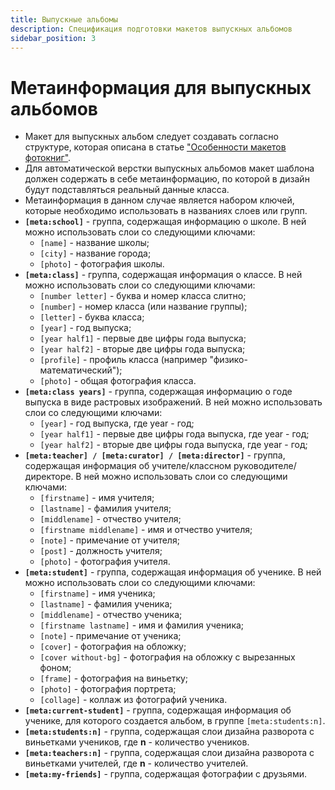 ```yaml
---
title: Выпускные альбомы
description: Спецификация подготовки макетов выпускных альбомов
sidebar_position: 3
---
```


# Метаинформация для выпускных альбомов
* Макет для выпускных альбом следует создавать согласно структуре, которая описана в статье ["Особенности макетов фотокниг"](/design/psd-general?id=Особенности-макетов-фотокниг).
* Для автоматической верстки выпускных альбомов макет шаблона должен содержать в себе метаинформацию, по которой в дизайн будут подставляться реальный данные класса.
* Метаинформация в данном случае является набором ключей, которые необходимо использовать в названиях слоев или групп.
* **`[meta:school]`** - группа, содержащая информацию о школе. В ней можно использовать слои со следующими ключами:
    + `[name]` - название школы;
    + `[city]` - название города;
    + `[photo]` - фотография школы.
* **`[meta:class]`**  - группа, содержащая информация о классе. В ней можно использовать слои со следующими ключами:
    + `[number letter]` - буква и номер класса слитно;
    + `[number]` - номер класса (или название группы);
    + `[letter]` - буква класса;
    + `[year]` - год выпуска;
    + `[year half1]` - первые две цифры года выпуска;
    + `[year half2]` - вторые две цифры года выпуска;
    + `[profile]` - профиль класса (например "физико-математический");
    + `[photo]` - общая фотография класса.
* **`[meta:class years]`**  - группа, содержащая информацию о годе выпуска в виде растровых изображений. В ней можно использовать слои со следующими ключами:
    + `[year]` - год выпуска, где year - год;
    + `[year half1]` - первые две цифры года выпуска, где year - год;
    + `[year half2]` - вторые две цифры года выпуска, где year - год;
* **`[meta:teacher] / [meta:curator] / [meta:director]`** - группа, содержащая информация об учителе/классном руководителе/директоре. В ней можно использовать слои со следующими ключами:
    + `[firstname]` - имя учителя;
    + `[lastname]` - фамилия учителя;
    + `[middlename]` - отчество учителя;
    + `[firstname middlename]` - имя и отчество учителя;
    + `[note]` - примечание от учителя;
    + `[post]` - должность учителя;
    + `[photo]` - фотография учителя.
* **`[meta:student]`** - группа, содержащая информация об ученике. В ней можно использовать слои со следующими ключами:
    + `[firstname]` - имя ученика;
    + `[lastname]` - фамилия ученика;
    + `[middlename]` - отчество ученика;
    + `[firstname lastname]` - имя и фамилия ученика;
    + `[note]` - примечание от ученика;
    + `[cover]` - фотография на обложку;
    + `[cover without-bg]` - фотография на обложку с вырезанных фоном;
    + `[frame]` - фотография на виньетку;
    + `[photo]` - фотография портрета;
    + `[collage]` - коллаж из фотографий ученика.
* **`[meta:current-student]`** - группа, содержащая информация об ученике, для которого создается альбом, в группе `[meta:students:n]`.
* **`[meta:students:n]`** - группа, содержащая слои дизайна разворота с виньетками учеников, где __n__ - количество учеников.
* **`[meta:teachers:n]`** - группа, содержащая слои дизайна разворота с виньетками учителей, где __n__ - количество учителей.
* **`[meta:my-friends]`** - группа, содержащая фотографии с друзьями.